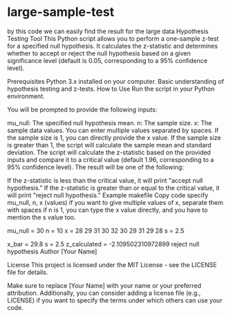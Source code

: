 # large-sample-test
by this code we can easily find the result for the large data 
Hypothesis Testing Tool
This Python script allows you to perform a one-sample z-test for a specified null hypothesis. It calculates the z-statistic and determines whether to accept or reject the null hypothesis based on a given significance level (default is 0.05, corresponding to a 95% confidence level).

Prerequisites
Python 3.x installed on your computer.
Basic understanding of hypothesis testing and z-tests.
How to Use
Run the script in your Python environment.

You will be prompted to provide the following inputs:

mu_null: The specified null hypothesis mean.
n: The sample size.
x: The sample data values. You can enter multiple values separated by spaces.
If the sample size is 1, you can directly provide the x value.
If the sample size is greater than 1, the script will calculate the sample mean and standard deviation.
The script will calculate the z-statistic based on the provided inputs and compare it to a critical value (default 1.96, corresponding to a 95% confidence level). The result will be one of the following:

If the z-statistic is less than the critical value, it will print "accept null hypothesis."
If the z-statistic is greater than or equal to the critical value, it will print "reject null hypothesis."
Example
makefile
Copy code
specify mu_null, n, x (values)
if you want to give multiple values of x, separate them with spaces
if n is 1, you can type the x value directly, and you have to mention the s value too.

mu_null = 30
n = 10
x = 28 29 31 30 32 30 29 31 29 28
s = 2.5

x_bar = 29.8
s = 2.5
z_calculated = -2.109502310972899
reject null hypothesis
Author
[Your Name]

License
This project is licensed under the MIT License - see the LICENSE file for details.

Make sure to replace [Your Name] with your name or your preferred attribution. Additionally, you can consider adding a license file (e.g., LICENSE) if you want to specify the terms under which others can use your code.
